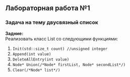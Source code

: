 ## Лабораторная работа №1
### Задача на тему двусвязный список

**Задние:**  
Реализовать класс List со следующими функциями:
1. `Init(std::size_t count) //unsigned integer`
2. `Append(int value)`
3. `DeleteAllEntry(int value)`
4. `Node* Union(/*Node* firstList, Node* secondList*/)`
5. `Clear(/*Node* list*/)`
